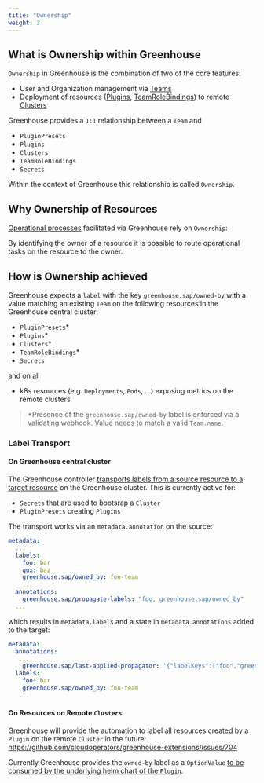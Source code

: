 ```yaml
---
title: "Ownership"
weight: 3
---
```


## What is Ownership within Greenhouse

`Ownership` in Greenhouse is the combination of two of the core features:

- User and Organization management via [Teams](./../core-concepts/teams.md)
- Deployment of resources ([Plugins](./../core-concepts/plugins.md), [TeamRoleBindings](./../core-concepts/teams/#team-rbac)) to remote [Clusters](./../core-concepts/clusters.md)

Greenhouse provides a `1:1` relationship between a `Team` and

- `PluginPresets`
- `Plugins`
- `Clusters`
- `TeamRoleBindings`
- `Secrets`

Within the context of Greenhouse this relationship is called `Ownership`.

## Why Ownership of Resources

[Operational processes](processes.md) facilitated via Greenhouse rely on `Ownership`:

By identifying the owner of a resource it is possible to route operational tasks on the resource to the owner.

## How is Ownership achieved

Greenhouse expects a `label` with the key `greenhouse.sap/owned-by` with a value matching an existing `Team` on the following resources in the Greenhouse central cluster:

- `PluginPresets`*
- `Plugins`*
- `Clusters`*
- `TeamRoleBindings`*
- `Secrets`

and on all

- k8s resources (e.g. `Deployments`, `Pods`, ...) exposing metrics on the remote clusters

> *Presence of the `greenhouse.sap/owned-by` label is enforced via a validating webhook. Value needs to match a valid `Team.name`.

### Label Transport

#### On Greenhouse central cluster

The Greenhouse controller [transports labels from a source resource to a target resource](https://github.com/cloudoperators/greenhouse/blob/main/internal/lifecycle/propagation.go) on the Greenhouse cluster.
This is currently active for:

- `Secrets` that are used to bootsrap a `Cluster`
- `PluginPresets` creating `Plugins`

The transport works via an `metadata.annotation` on the source:

```yaml
metadata:
  ...
  labels:
    foo: bar
    qux: baz
    greenhouse.sap/owned_by: foo-team
    ...
  annotations:
    greenhouse.sap/propagate-labels: "foo, greenhouse.sap/owned_by"
  ...
```

which results in `metadata.labels` and a state in `metadata.annotations` added to the target:

```yaml
metadata:
  annotations:
   ...
    greenhouse.sap/last-applied-propagator: '{"labelKeys":["foo","greenhouse.sap/owned_by"]}'
  labels:
    foo: bar
    greenhouse.sap/owned_by: foo-team
   ...
```

#### On Resources on Remote `Clusters`

Greenhouse will provide the automation to label all resources created by a `Plugin` on the remote `Cluster` in the future:
<https://github.com/cloudoperators/greenhouse-extensions/issues/704>

Currently Greenhouse provides the `owned-by` label as a `OptionValue` [to be consumed by the underlying helm chart of the `Plugin`](./../../contribute/plugins.md#development).
